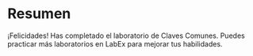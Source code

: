 # Resumen

¡Felicidades! Has completado el laboratorio de Claves Comunes. Puedes practicar más laboratorios en LabEx para mejorar tus habilidades.
